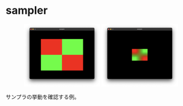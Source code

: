 # sampler

<div align="center">
	<img src="./screenshot1.png" style="width: 40%; height: 40%;"></img>
	<img src="./screenshot2.png" style="width: 40%; height: 40%;"></img>
</div>

サンプラの挙動を確認する例。
